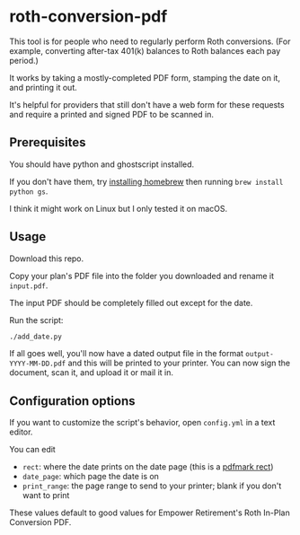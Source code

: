 # roth-conversion-pdf

This tool is for people who need to regularly perform Roth conversions. (For example, converting after-tax 401(k) balances to Roth balances each pay period.)

It works by taking a mostly-completed PDF form, stamping the date on it, and printing it out.

It's helpful for providers that still don't have a web form for these requests and require a printed and signed PDF to be scanned in.

## Prerequisites

You should have python and ghostscript installed.

If you don't have them, try [installing homebrew](https://brew.sh) then running `brew install python gs`.

I think it might work on Linux but I only tested it on macOS.

## Usage

Download this repo.

Copy your plan's PDF file into the folder you downloaded and rename it `input.pdf`.

The input PDF should be completely filled out except for the date.

Run the script:

```bash
./add_date.py
```

If all goes well, you'll now have a dated output file in the format `output-YYYY-MM-DD.pdf` and this will be printed to your printer. You can now sign the document, scan it, and upload it or mail it in.

## Configuration options

If you want to customize the script's behavior, open `config.yml` in a text editor.

You can edit

- `rect`: where the date prints on the date page (this is a [pdfmark rect](https://www.google.com/search?q=pdfmark%20rect))
- `date_page`: which page the date is on
- `print_range`: the page range to send to your printer; blank if you don't want to print

These values default to good values for Empower Retirement's Roth In-Plan Conversion PDF.
